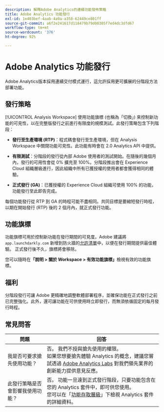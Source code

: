 ```yaml
---
description: 解釋Adobe Analytics的連續功能發佈策略
title: Adobe Analytics 功能發行
exl-id: 1e403bef-4aab-4a9a-a358-62449ce801ff
source-git-commit: a6f2e241617d118479b79d00305f7ed4dc3dfd67
workflow-type: tm+mt
source-wordcount: '376'
ht-degree: 92%

---
```


# Adobe Analytics 功能發行

Adobe Analytics版本採用連續交付模式運行，這允許採用更可擴展的分階段方法部署功能。

## 發行策略

[!UICONTROL Analysis Workspace] 使用功能旗標 (也稱為「切換」) 來控制新功能的可見性，以在完整版發行之前進行有限度的規模測試。此發行策略包含下列階段：

* **發行至生產環境 (RTP)**：程式碼會發行至生產環境，但在 Analysis Workspace 中關閉功能可見性。此功能有時會在 2.0 Analytics API 中提供。

* **有限測試**：分階段的發行從內部 Adobe 使用者的測試開始。在隨後的幾個月內，發行的可用性會從 0% 擴充至 100%。分階段推出會在 Experience Cloud 組織層級進行，因此組織中所有已獲授權的使用者都會獲得相同的體驗。

* **正式發行 (GA)**：已獲授權的 Experience Cloud 組織可使用 100% 的功能，功能發行至此即告完成。

每個功能發行從 RTP 到 GA 的時程可能不盡相同。共同目標是要縮短發行時程，以期在開始發行 (RTP) 後的 2 個月內，就正式發行功能。

## 功能旗標

功能旗標可用於控制新功能在發行期間的可見度。Adobe 建議將 `app.launchdarkly.com` 新增到防火牆的[允許清單](/help/technotes/ip-addresses.md)中，以便在發行期間提供最佳體驗。 正式發行後不久，旗標將會移除。

您可以隨時在&#x200B;**「說明 > 關於 Workspace > 有效功能旗標」**&#x200B;檢視有效的功能旗標。

## 福利

分階段發行可讓 Adobe 更精確地調整軟體部署程序，並確保功能在正式發行之前已完整強化。此外，還可讓功能在可供使用時立即發行，而無須依循固定的每月發行時程。

## 常見問答

| 問題 | 回答 |
| --- | --- |
| 我是否可要求搶先使用功能？ | 否。 我們不授與搶先使用的權限。<br>如果您想要搶先體驗 Analytics 的概念，建議您嘗試透過 [Adobe Analytics Labs](/help/analyze/labs.md) 對我們領先業界的創新能力提供意見反應。 |
| 此發行策略是否會影響我使用功能？ | 否。 功能一旦達到正式發行階段，只要功能包含在您的 Analytics 套件中，即可供您使用。<br>您可以在「[功能存取層級](/help/admin/company/feature-access-levels.md)」下檢視 Analytics 套件的詳細資料。 |
